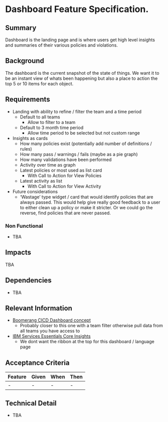 # Dashboard Feature Specification.

## Summary

Dashboard is the landing page and is where users get high level insights and summaries of their various policies and violations.

## Background

The dashboard is the current snapshot of the state of things. We want it to be an instant view of whats been happening but also a place to action the top 5 or 10 items for each object.

## Requirements

- Landing with ability to refine / filter the team and a time period
    - Default to all teams
        - Allow to filter to a team
    - Default to 3 month time period
        - Allow time period to be selected but not custom range
- Insights as cards
    - How many policies exist (potentially add number of definitions / rules)
    - How many pass / warnings / fails (maybe as a pie graph)
    - How many validations have been performed
    - Activity over time as graph
    - Latest policies or most used as list card
        - With Call to Action for View Policies
    - Latest activity as list
        - With Call to Action for View Activity
- Future considerations
    - ‘Wastage’ type widget / card that would identify policies that are always passed. This would help give really good feedback to a user to either clean up a policy or make it stricter. Or we could go the reverse, find policies that are never passed.

### Non Functional

- TBA

## Impacts

TBA

## Dependencies

- TBA

## Relevant Information

- [Boomerang CICD Dashboard concept](https://ibm.invisionapp.com/d/main#/console/15357849/319430086/preview)
    - Probably closer to this one with a team filter otherwise pull data from all teams you have access to
- [IBM Services Essentials Core Insights](https://ibm.invisionapp.com/d/main#/console/15364384/319615391/preview)
    - We dont want the ribbon at the top for this dashboard / language page

## Acceptance Criteria

| Feature | Given | When | Then
| --- | --- | --- | --- |
| - | - | - | - |

## Technical Detail

- TBA